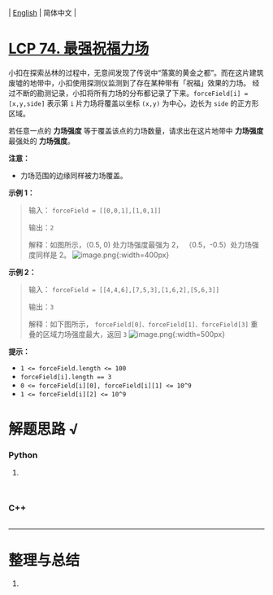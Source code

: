 | [English](README_EN.md) | 简体中文 |

# [LCP 74. 最强祝福力场](https://leetcode.cn/problems/xepqZ5)
小扣在探索丛林的过程中，无意间发现了传说中“落寞的黄金之都”。而在这片建筑废墟的地带中，小扣使用探测仪监测到了存在某种带有「祝福」效果的力场。
经过不断的勘测记录，小扣将所有力场的分布都记录了下来。`forceField[i] = [x,y,side]` 表示第 `i` 片力场将覆盖以坐标 `(x,y)` 为中心，边长为 `side` 的正方形区域。

若任意一点的 **力场强度** 等于覆盖该点的力场数量，请求出在这片地带中 **力场强度** 最强处的 **力场强度**。

**注意：** 
- 力场范围的边缘同样被力场覆盖。

**示例 1：**
>输入：
>`forceField = [[0,0,1],[1,0,1]]`
>
>输出：`2`
>
>解释：如图所示，（0.5, 0) 处力场强度最强为 2， （0.5，-0.5）处力场强度同样是 2。
![image.png](https://pic.leetcode.cn/1681805536-zGfghe-image.png){:width=400px}


**示例 2：**
>输入：
>`forceField = [[4,4,6],[7,5,3],[1,6,2],[5,6,3]]`
>
>输出：`3`
>
>解释：如下图所示，
>`forceField[0]、forceField[1]、forceField[3]` 重叠的区域力场强度最大，返回 `3`
![image.png](https://pic.leetcode.cn/1681805437-HQkyZS-image.png){:width=500px}



**提示：**
- `1 <= forceField.length <= 100`
- `forceField[i].length == 3`
- `0 <= forceField[i][0], forceField[i][1] <= 10^9`
- `1 <= forceField[i][2] <= 10^9`
# 解题思路 √

### Python

1. 

```python

```


```python

```

### C++

```cpp

```

---



# 整理与总结

1. 